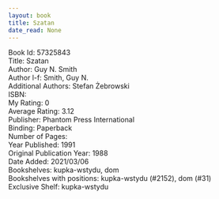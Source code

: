 ```yaml
---
layout: book
title: Szatan
date_read: None
---
```


Book Id: 57325843<br />
Title: Szatan<br />
Author: Guy N. Smith<br />
Author l-f: Smith, Guy N.<br />
Additional Authors: Stefan Żebrowski<br />
ISBN: <br />
My Rating: 0<br />
Average Rating: 3.12<br />
Publisher: Phantom Press International<br />
Binding: Paperback<br />
Number of Pages: <br />
Year Published: 1991<br />
Original Publication Year: 1988<br />
Date Added: 2021/03/06<br />
Bookshelves: kupka-wstydu, dom<br />
Bookshelves with positions: kupka-wstydu (#2152), dom (#31)<br />
Exclusive Shelf: kupka-wstydu<br />

